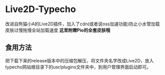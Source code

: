 # Live2D-Typecho
改进自熊猫小A的Live2D插件，加入了cdn(或者说oss加速功能)防止小水管加载皮肤过慢拖慢全站加载速度
**这里附赠Pio的全套皮肤哦**
## 食用方法
把下载下来的release版本中的压缩包解压，将文件夹名字改成Live2D，放入typecho网站根目录下的usr/plugins文件夹中，到用户管理界面启动即可。